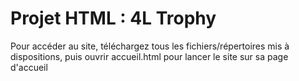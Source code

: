 # Projet HTML : 4L Trophy
Pour accéder au site, téléchargez tous les fichiers/répertoires mis à dispositions, puis ouvrir accueil.html pour lancer le site sur sa page d'accueil
